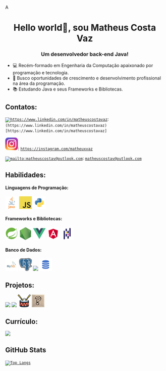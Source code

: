 A<h1 align="center">Hello world👋, sou Matheus Costa Vaz</h1>
<h3 align="center">Um desenvolvedor back-end Java!</h3>

- 💻 Recém-formado em Engenharia da Computação apaixonado por programação e tecnologia.
- 🚀 Busco oportunidades de crescimento e desenvolvimento profissional na área da programação.
- 📚 Estudando Java e seus Frameworks e Bibliotecas.

<h2 align="left">Contatos:</h2>
<p align="left">
<code><a href="https://www.linkedin.com/in/matheuscostavaz" target="blank"><img height="40" src="https://raw.githubusercontent.com/rahuldkjain/github-profile-readme-generator/master/src/images/icons/Social/linked-in-alt.svg" alt="https://www.linkedin.com/in/matheuscostavaz"/></a></code>: 
<code><a>(https://www.linkedin.com/in/matheuscostavaz)[https://www.linkedin.com/in/matheuscostavaz]</a></code>
 
<code><a href="https://instagram.com/matheuxvaz" target="blank"><img  height="40" src="https://raw.githubusercontent.com/github/explore/06c46459e7947c8a25f72798af696d66e202ac39/topics/instagram/instagram.png" alt="matheuxvaz" /></a></code>: <code><a>https://instagram.com/matheuxvaz</a></code>
 
<code><a href="mailto:matheuscostav@outlook.com" target="blank"><img  height="40" src="https://cdn-icons-png.flaticon.com/512/7718/7718904.png" alt="mailto:matheuscostav@outlook.com" /></a></code>: <code><a>matheuscostav@outlook.com</a></code>
</p>

<h2 align="left">Habilidades:</h2>
<p align="left">
  <h4 align="left">Linguagens de Programação:</h4> 
  <code><a href="https://www.java.com" target="blank"><img height="40" src="https://raw.githubusercontent.com/github/explore/5b3600551e122a3277c2c5368af2ad5725ffa9a1/topics/java/java.png"></a></code>
  <code><a href="https://developer.mozilla.org/en-US/docs/Web/JavaScript" target="blank"><img height="40" src="https://raw.githubusercontent.com/github/explore/80688e429a7d4ef2fca1e82350fe8e3517d3494d/topics/javascript/javascript.png"></a></code>
  <code><a href="https://www.python.org/" target="blank"><img height="40" src="https://raw.githubusercontent.com/github/explore/80688e429a7d4ef2fca1e82350fe8e3517d3494d/topics/python/python.png"></a></code>  

  <h4 align="left">Frameworks e Bibliotecas:</h4> 
  <code><a href="https://spring.io/" target="blank"><img height="40" src="https://raw.githubusercontent.com/github/explore/80688e429a7d4ef2fca1e82350fe8e3517d3494d/topics/spring-boot/spring-boot.png"></a></code>
  <code><a href="https://nodejs.org/en" target="blank"><img height="40" src="https://raw.githubusercontent.com/github/explore/80688e429a7d4ef2fca1e82350fe8e3517d3494d/topics/nodejs/nodejs.png"></a></code>
  <code><a href="https://vuejs.org/" target="blank"><img height="40" src="https://raw.githubusercontent.com/github/explore/80688e429a7d4ef2fca1e82350fe8e3517d3494d/topics/vue/vue.png"></a></code>
  <code><a href="https://angular.io/" target="blank"><img height="40" src="https://raw.githubusercontent.com/github/explore/80688e429a7d4ef2fca1e82350fe8e3517d3494d/topics/angular/angular.png"></a></code>
  <code><a href="https://pandas.pydata.org/" target="blank"><img height="40" src="https://raw.githubusercontent.com/devicons/devicon/2ae2a900d2f041da66e950e4d48052658d850630/icons/pandas/pandas-original.svg"></a></code>  

  <h4 align="left">Banco de Dados:</h4> 
  <code><a href="https://www.mysql.com/" target="blank"><img height="40" src="https://raw.githubusercontent.com/github/explore/80688e429a7d4ef2fca1e82350fe8e3517d3494d/topics/mysql/mysql.png"></a></code>
  <code><a href="https://www.postgresql.org/" target="blank"><img height="40" src="https://raw.githubusercontent.com/github/explore/80688e429a7d4ef2fca1e82350fe8e3517d3494d/topics/postgresql/postgresql.png"></a></code>
  <code><a href="https://www.microsoft.com/pt-br/sql-server" target="blank"><img height="40" src="https://www.svgrepo.com/show/303229/microsoft-sql-server-logo.svg"></a></code>
  <code><img height="40" src="https://raw.githubusercontent.com/github/explore/80688e429a7d4ef2fca1e82350fe8e3517d3494d/topics/sql/sql.png"></code>
</p>

<h2 align="left">Projetos:</h2>
<code><a href="https://deliciasroyal.matheuscostav.vercel.app/" target="blank"><img height="40" src="https://github.com/MatheusCostaVaz/front-delicias-royal/blob/main/imagens/logo.png?raw=true"></a></code>
<code><a href="https://fokus.matheuscostav.vercel.app/" target="blank"><img height="40" src="https://raw.githubusercontent.com/MatheusCostaVaz/foco/main/imagens/favicon.ico"></a></code>
<code><a href="https://bateria.matheuscostav.vercel.app/" target="blank"><img height="40" src="https://github.com/MatheusCostaVaz/bateria/blob/main/images/bateria.png?raw=true"></a></code>
<code><a href="https://numerosecreto.matheuscostav.vercel.app/" target="blank"><img height="40" src="https://github.com/MatheusCostaVaz/numero-secreto/blob/main/imagens/icon.png?raw=true"></a></code>

<h2 align="left">Currículo:</h2>
<code><a href="https://uniceuma-my.sharepoint.com/:b:/g/personal/matheus92274_ceuma_com_br/ESj-TLI7pjZPhYdpksC8v80Bj4J0PFMIZVU5eoYs3d7kmA?e=lLrqla" target="blank"><img height="40" src="https://static-00.iconduck.com/assets.00/resume-icon-2048x2048-jdk3bnyx.png"></a></code>

<h2>GitHub Stats</h2>

<code>[![Top Langs](https://github-readme-stats.vercel.app/api/top-langs/?username=MatheusCostaVaz&theme=dark&hide_border=false)](https://github.com/anuraghazra/github-readme-stats)</code>

